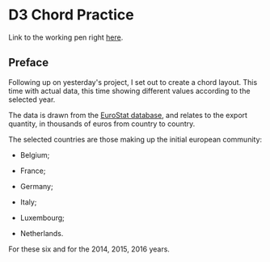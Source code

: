 # D3 Chord Practice

Link to the working pen right [here](https://codepen.io/borntofrappe/full/WYMMNN/).

## Preface

Following up on yesterday's project, I set out to create a chord layout. This time with actual data, this time showing different values according to the selected year.

The data is drawn from the [EuroStat database](https://ec.europa.eu/eurostat/web/international-trade-in-goods/data/database#), and relates to the export quantity, in thousands of euros from country to country.

The selected countries are those making up the initial european community:

- Belgium;

- France;

- Germany;

- Italy;

- Luxembourg;

- Netherlands.

For these six and for the 2014, 2015, 2016 years.
